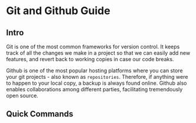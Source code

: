 # Git and Github Guide

## Intro

Git is one of the most common frameworks for version control. It keeps track of
all the changes we make in a project so that we can easily add new features, and 
revert back to working copies in case our code breaks. 

Github is one of the most popular hosting platforms where you can store your git 
projects - also known as `repositories`. Therefore, if anything were to happen to 
your local copy, a backup is always found online. Github also enables collaborations
among different parties, facilitating tremendously open source.

## Quick Commands

